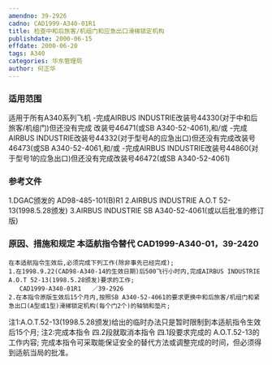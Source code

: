 ```yaml
---
amendno: 39-2926
cadno: CAD1999-A340-01R1
title: 检查中和后旅客/机组门和应急出口滑梯锁定机构
publishdate: 2000-06-15
effdate: 2000-06-20
tags: A340
categories: 华东管理局
author: 何正华
---
```


### 适用范围 
适用于所有A340系列飞机
-完成AIRBUS INDUSTRIE改装号44330(对于中和后旅客/机组门)但还没有完成 改装号46471(或SB A340-52-4061),和/或
-完成AIRBUS INDUSTRIE改装号44332(对于型号A的应急出口)但还没有完成改装号46473(或SB A340-52-4061,和/或
-完成AIRBUS INDUSTRIE改装号44860(对于型号1的应急出口)但还没有完成改装号46472(或SB A340-52-4061)

### 参考文件
1.DGAC颁发的 AD98-485-101(B)R1 
    2.AIRBUS INDUSTRIE A.O.T 52-13(1998.5.28颁发) 
    3.AIRBUS INDUSTRIE SB A340-52-4061(或以后批准的修订版)


### 原因、措施和规定 本适航指令替代 CAD1999-A340-01，39-2420 
    在本适航指令生效后,必须完成下列工作(除非事先已经完成); 
    1.在1998.9.22(CAD98-A340-14的生效日期)后500飞行小时内,完成AIRBUS INDUSTRIE A.O.T 52-13(1998.5.28颁发)要求的工作; 
       CAD1999-A340-01R1   ／39-2926 
    2.在本指令原版生效后15个月内,按照SB A340-52-4061的要求更换中和后旅客/机组门和紧急出口(A型或1型)滑梯锁定机构(每个门2个)的轴销和垫片; 
注1:A.O.T.52-13(1998.5.28颁发)给出的临时办法只是暂时限制到本适航指令生效后15个月; 注2:完成本指令
四.2段就取消本指令
四.1段要求完成的
A.O.T.52-13的工作内容; 
    完成本指令可采取能保证安全的替代方法或调整完成的时间，但必须得到适航当局的批准。 
